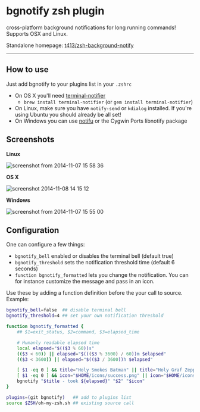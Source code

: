 # bgnotify zsh plugin

cross-platform background notifications for long running commands! Supports OSX
and Linux.

Standalone homepage:
[t413/zsh-background-notify](https://github.com/t413/zsh-background-notify)

---

## How to use

Just add bgnotify to your plugins list in your `.zshrc`

-   On OS X you'll need
    [terminal-notifier](https://github.com/alloy/terminal-notifier)
    -   `brew install terminal-notifier` (or `gem install terminal-notifier`)
-   On Linux, make sure you have `notify-send` or `kdialog` installed. If you're
    using Ubuntu you should already be all set!
-   On Windows you can use [notifu](https://www.paralint.com/projects/notifu/)
    or the Cygwin Ports libnotify package

## Screenshots

**Linux**

![screenshot from 2014-11-07 15 58 36](https://cloud.githubusercontent.com/assets/326829/4962187/256b465c-66da-11e4-927d-cc2fc105e31f.png)

**OS X**

![screenshot 2014-11-08 14 15 12](https://cloud.githubusercontent.com/assets/326829/4965780/19fa3eac-6795-11e4-8ed6-0355711123a9.png)

**Windows**

![screenshot from 2014-11-07 15 55 00](https://cloud.githubusercontent.com/assets/326829/4962159/a2625ca0-66d9-11e4-9e91-c5834913190e.png)

## Configuration

One can configure a few things:

-   `bgnotify_bell` enabled or disables the terminal bell (default true)
-   `bgnotify_threshold` sets the notification threshold time (default 6
    seconds)
-   `function bgnotify_formatted` lets you change the notification. You can for
    instance customize the message and pass in an icon.

Use these by adding a function definition before the your call to source.
Example:

```sh
bgnotify_bell=false  ## disable terminal bell
bgnotify_threshold=4 ## set your own notification threshold

function bgnotify_formatted {
	## $1=exit_status, $2=command, $3=elapsed_time

	# Humanly readable elapsed time
	local elapsed="$(($3 % 60))s"
	(($3 < 60)) || elapsed="$((($3 % 3600) / 60))m $elapsed"
	(($3 < 3600)) || elapsed="$(($3 / 3600))h $elapsed"

	[ $1 -eq 0 ] && title="Holy Smokes Batman" || title="Holy Graf Zeppelin"
	[ $1 -eq 0 ] && icon="$HOME/icons/success.png" || icon="$HOME/icons/fail.png"
	bgnotify "$title - took ${elapsed}" "$2" "$icon"
}

plugins=(git bgnotify)   ## add to plugins list
source $ZSH/oh-my-zsh.sh ## existing source call
```
